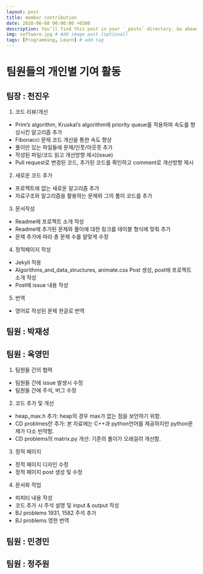 ```yaml
---
layout: post
title: member contribution  
date: 2020-06-08 00:00:00 +0300
description: You’ll find this post in your `_posts` directory. Go ahead and edit it and re-build the site to see your changes. # Add post description (optional)
img: software.jpg # Add image post (optional)
tags: [Programming, Learn] # add tag
---
```


# 팀원들의 개인별 기여 활동

## 팀장 : 천진우
1. 코드 리뷰/개선
- Prim’s algorithm, Kruskal’s algorithm에 priority queue를 적용하여 속도를 향상시킨 알고리즘 추가
- Fibonacci 문제 코드 개선을 통한 속도 향상
- 풀이만 있는 파일들에 문제/인풋/아웃풋 추가
- 작성된 파일/코드 읽고 개선방향 제시(issue)
- Pull request로 변경된 코드, 추가된 코드를 확인하고 comment로 개선방향 제시
2. 새로운 코드 추가
- 프로젝트에 없는 새로운 알고리즘 추가
- 자료구조와 알고리즘을 활용하는 문제와 그의 풀이 코드를 추가
3. 문서작성
- Readme에 프로젝트 소개 작성
- Readme에 추가된 문제와 풀이에 대한 링크를 테이블 형식에 맞춰 추가
- 문제 추가에 따라 총 문제 수를 알맞게 수정
4. 정적페이지 작성
- Jekyll 적용
- Algorithms_and_data_structures, animate.css Post 생성, post에 프로젝트 소개 작성
- Post에 issue 내용 작성
5. 번역
- 영어로 작성된 문제 한글로 번역



## 팀원 : 박재성



## 팀원 : 옥영민
1. 팀원들 간의 협력  
- 팀원들 간에 issue 발생시 수정  
- 팀원들 간에 주석, 버그 수정  
2. 코드 추가 및 개선  
- heap_max.h 추가: heap의 경우 max가 없는 점을 보안하기 위함.  
- CD problmes란 추가: 본 자료에는 C++과 python언어를 제공하지만 python문제가 다소 빈약함.  
- CD problems의 matrix.py 개선: 기존의 풀이가 오래걸려 개선함.  
3. 정적 페이지  
- 정적 페이지 디자인 수정  
- 정적 페이지 post 생성 및 수정  
4. 문서화 작업  
- 피피티 내용 작성  
- 코드 추가 시 주석 설명 및 input & output 작성
- BJ problems 1931, 1582 주석 추가  
- BJ problems 영한 번역  



## 팀원 : 민경민



## 팀원 : 정주원
